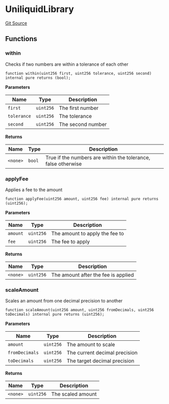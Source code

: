 # UniliquidLibrary
[Git Source](https://github.com/pysel/uniliquid-hook/blob/e6880081808f7cb27684653b8c2e425139cf2240/src/library/UniliquidLibrary.sol)


## Functions
### within

Checks if two numbers are within a tolerance of each other


```solidity
function within(uint256 first, uint256 tolerance, uint256 second) internal pure returns (bool);
```
**Parameters**

|Name|Type|Description|
|----|----|-----------|
|`first`|`uint256`|The first number|
|`tolerance`|`uint256`|The tolerance|
|`second`|`uint256`|The second number|

**Returns**

|Name|Type|Description|
|----|----|-----------|
|`<none>`|`bool`|True if the numbers are within the tolerance, false otherwise|


### applyFee

Applies a fee to the amount


```solidity
function applyFee(uint256 amount, uint256 fee) internal pure returns (uint256);
```
**Parameters**

|Name|Type|Description|
|----|----|-----------|
|`amount`|`uint256`|The amount to apply the fee to|
|`fee`|`uint256`|The fee to apply|

**Returns**

|Name|Type|Description|
|----|----|-----------|
|`<none>`|`uint256`|The amount after the fee is applied|


### scaleAmount

Scales an amount from one decimal precision to another


```solidity
function scaleAmount(uint256 amount, uint256 fromDecimals, uint256 toDecimals) internal pure returns (uint256);
```
**Parameters**

|Name|Type|Description|
|----|----|-----------|
|`amount`|`uint256`|The amount to scale|
|`fromDecimals`|`uint256`|The current decimal precision|
|`toDecimals`|`uint256`|The target decimal precision|

**Returns**

|Name|Type|Description|
|----|----|-----------|
|`<none>`|`uint256`|The scaled amount|


